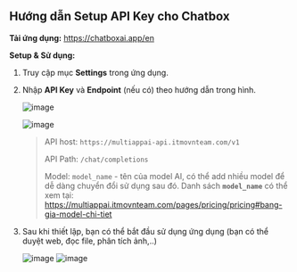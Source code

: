 ## Hướng dẫn Setup API Key cho Chatbox

**Tải ứng dụng:** https://chatboxai.app/en

**Setup & Sử dụng:**

1. Truy cập mục **Settings** trong ứng dụng.
2. Nhập **API Key** và **Endpoint** (nếu có) theo hướng dẫn trong hình.
    
    ![image](https://github.com/user-attachments/assets/c0f40d37-a742-4cc1-a7bf-b4868feef3a1)

    
    ![image](https://github.com/user-attachments/assets/d4e755a6-5872-4ec6-8e92-fec493d77de7)
   
    > API host: `https://multiappai-api.itmovnteam.com/v1`
    >
    > API Path: `/chat/completions`
    > 
    > Model: `model_name` - tên của model AI, có thể add nhiều model để dễ dàng chuyển đổi sử dụng sau đó. Danh sách **`model_name`** có thể xem tại: https://multiappai.itmovnteam.com/pages/pricing/pricing#bang-gia-model-chi-tiet
    
4. Sau khi thiết lập, bạn có thể bắt đầu sử dụng ứng dụng (bạn có thể duyệt web, đọc file, phân tích ảnh,..)
    
    ![image](https://github.com/user-attachments/assets/cdffa51d-b6d9-4f78-b47b-8287ebaf7fe8)
    ![image](https://github.com/user-attachments/assets/70fefdce-b777-48c2-8a31-88683855008d)

